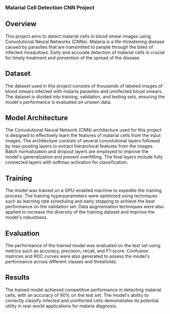### Malarial Cell Detection CNN Project

## Overview

This project aims to detect malarial cells in blood smear images using Convolutional Neural Networks (CNNs). Malaria is a life-threatening disease caused by parasites that are transmitted to people through the bites of infected mosquitoes. Early and accurate detection of malarial cells is crucial for timely treatment and prevention of the spread of the disease.

## Dataset

The dataset used in this project consists of thousands of labeled images of blood smears infected with malaria parasites and uninfected blood smears. The dataset is divided into training, validation, and testing sets, ensuring the model's performance is evaluated on unseen data.

## Model Architecture

The Convolutional Neural Network (CNN) architecture used for this project is designed to effectively learn the features of malarial cells from the input images. The architecture consists of several convolutional layers followed by max-pooling layers to extract hierarchical features from the images. Batch normalization and dropout layers are employed to improve the model's generalization and prevent overfitting. The final layers include fully connected layers with softmax activation for classification.

## Training

The model was trained on a GPU-enabled machine to expedite the training process. The training hyperparameters were optimized using techniques such as learning rate scheduling and early stopping to achieve the best performance on the validation set. Data augmentation techniques were also applied to increase the diversity of the training dataset and improve the model's robustness.

## Evaluation

The performance of the trained model was evaluated on the test set using metrics such as accuracy, precision, recall, and F1-score. Confusion matrices and ROC curves were also generated to assess the model's performance across different classes and thresholds.

## Results

The trained model achieved competitive performance in detecting malarial cells, with an accuracy of 90% on the test set. The model's ability to correctly classify infected and uninfected cells demonstrates its potential utility in real-world applications for malaria diagnosis.
